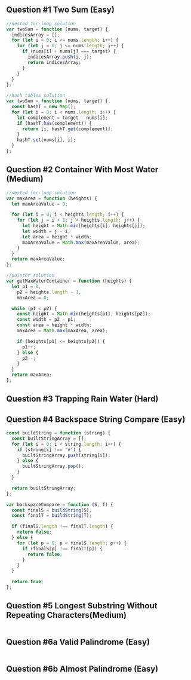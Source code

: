 ## Question #1 Two Sum (Easy)

```javascript
//nested for-loop solution
var twoSum = function (nums, target) {
  indicesArray = [];
  for (let i = 0; i <= nums.length; i++) {
    for (let j = 0; j <= nums.length; j++) {
      if (nums[i] + nums[j] === target) {
        indicesArray.push(i, j);
        return indicesArray;
      }
    }
  }
};

//hash tables solution
var twoSum = function (nums, target) {
  const hashT = new Map();
  for (let i = 0; i < nums.length; i++) {
    let complement = target - nums[i];
    if (hashT.has(complement)) {
      return [i, hashT.get(complement)];
    }
    hashT.set(nums[i], i);
  }
};
```

## Question #2 Container With Most Water (Medium)

```javascript
//nested for-loop solution
var maxArea = function (heights) {
  let maxAreaValue = 0;

  for (let i = 0; i < heights.length; i++) {
    for (let j = i + 1; j < heights.length; j++) {
      let height = Math.min(heights[i], heights[j]);
      let width = j - i;
      let area = height * width;
      maxAreaValue = Math.max(maxAreaValue, area);
    }
  }
  return maxAreaValue;
};

//pointer solution
var getMaxWaterContainer = function (heights) {
  let p1 = 0,
    p2 = heights.length - 1,
    maxArea = 0;

  while (p1 < p2) {
    const height = Math.min(heights[p1], heights[p2]);
    const width = p2 - p1;
    const area = height * width;
    maxArea = Math.max(maxArea, area);

    if (heights[p1] <= heights[p2]) {
      p1++;
    } else {
      p2--;
    }
  }
  return maxArea;
};
```

## Question #3 Trapping Rain Water (Hard)



## Question #4 Backspace String Compare (Easy)

```javascript
const buildString = function (string) {
  const builtStringArray = [];
  for (let i = 0; i < string.length; i++) {
    if (string[i] !== "#") {
      builtStringArray.push(string[i]);
    } else {
      builtStringArray.pop();
    }
  }

  return builtStringArray;
};

var backspaceCompare = function (S, T) {
  const finalS = buildString(S);
  const finalT = buildString(T);

  if (finalS.length !== finalT.length) {
    return false;
  } else {
    for (let p = 0; p < finalS.length; p++) {
      if (finalS[p] !== finalT[p]) {
        return false;
      }
    }
  }

  return true;
};
```

## Question #5 Longest Substring Without Repeating Characters(Medium)

```javascript

```

## Question #6a Valid Palindrome (Easy)

```javascript

```

## Question #6b Almost Palindrome (Easy)

```javascript

```
